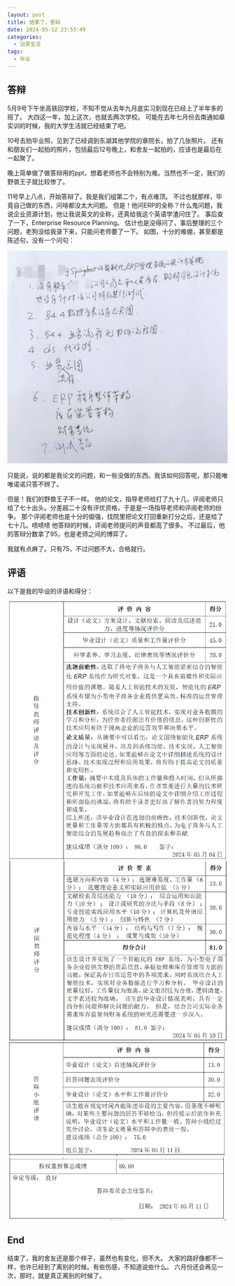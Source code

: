 ```yaml
---
layout: post
title: 结束了，答辩
date: 2024-05-12 23:53:49
categories:
  - 记录生活
tags:
  - 毕业
---
```


## 答辩

5月9号下午坐高铁回学校，不知不觉从去年九月底实习到现在已经上了半年多的班了。
大四这一年，加上这次，也就去两次学校。
可能在去年七月份去南通如皋实训的时候，我的大学生活就已经结束了吧。

10号去拍毕业照，见到了已经调到东湖其他学院的章院长，拍了几张照片。
还有和朋友们一起拍的照片，包括最后12号晚上，和舍友一起拍的，应该也是最后在一起聚了。

晚上简单做了做答辩用的ppt，想着老师也不会特别为难。当然也不一定，我们的野兽王子就比较惨了。

11号早上八点，开始答辩了。我是我们组第二个，有点难顶。
不过也就那样，毕竟自己做的东西，问啥都没太大问题。
但是！他问ERP的全称？什么鬼问题，我说企业资源计划，他让我说英文的全称，还真给我这个英语学渣问住了。
事后查了一下，Enterprise Resource Planning。
估计也是没得问了，事后整理的三个问题，老狗没给我录下来，只能问老师要了一下。
如图，十分的难绷，甚至都是陈述句，没有一个问句：

![3个问题](../images/结束了，答辩/3个问题.png)

只能说，说的都是我论文的问题，和一些没做的东西。我该如何回答呢，那只能唯唯诺诺只答不辨了。

但是！我们的野兽王子不一样。
他的论文，指导老师给打了九十几，评阅老师只给了七十出头。分差超二十没有评优资格，于是是一场指导老师和评阅老师的纷争。
那个评阅老师也是十分的倔强，找院里把论文打回重新打分之后，还是给了七十几。啧啧啧
他答辩的时候，评阅老师提问的声音都高了很多。
不过最后，他的答辩分数拿了95，也是老师之间的博弈了。

我就有点麻了。只有75，不过问题不大，合格就行。

## 评语

以下是我的毕设的评语和得分：

![指导老师评阅.png](../images/结束了，答辩/指导老师评阅.png)
![评阅老师评阅.png](../images/结束了，答辩/评阅老师评阅.png)
![答辩组评阅.png](../images/结束了，答辩/答辩组评阅.png)
![综合成绩.png](../images/结束了，答辩/综合成绩.png)

## End

结束了，我的舍友还是那个样子，虽然也有变化，但不大。
大家的路好像都不一样，也许已经到了离别的时候。有些伤感，不知道说些什么。
六月份还会再见一次，那时，就是真正离别的时候了。

